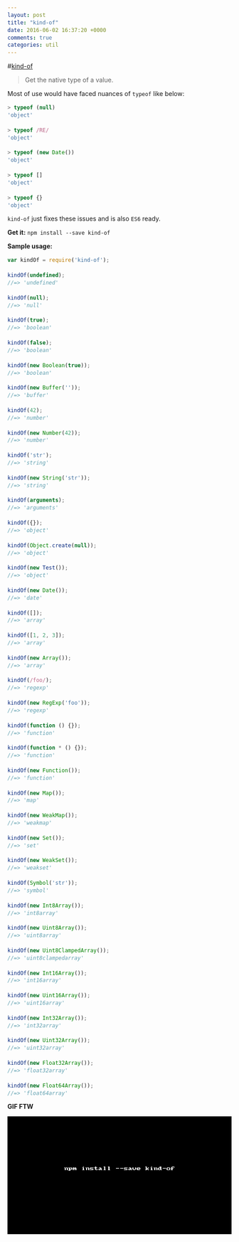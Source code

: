 ```yaml
---
layout: post
title: "kind-of"
date: 2016-06-02 16:37:20 +0000
comments: true
categories: util 
---
```


#[kind-of](https://www.npmjs.com/package/kind-of)
>Get the native type of a value.


Most of use would have faced nuances of `typeof` like below:

```js
> typeof (null)
'object'

> typeof /RE/
'object'

> typeof (new Date())
'object'

> typeof []
'object'

> typeof {}
'object'
```

`kind-of` just fixes these issues and is also `ES6` ready.

__Get it:__ ```npm install --save kind-of```

__Sample usage:__

```js
var kindOf = require('kind-of');
 
kindOf(undefined);
//=> 'undefined' 
 
kindOf(null);
//=> 'null' 
 
kindOf(true);
//=> 'boolean' 
 
kindOf(false);
//=> 'boolean' 
 
kindOf(new Boolean(true));
//=> 'boolean' 
 
kindOf(new Buffer(''));
//=> 'buffer' 
 
kindOf(42);
//=> 'number' 
 
kindOf(new Number(42));
//=> 'number' 
 
kindOf('str');
//=> 'string' 
 
kindOf(new String('str'));
//=> 'string' 
 
kindOf(arguments);
//=> 'arguments' 
 
kindOf({});
//=> 'object' 
 
kindOf(Object.create(null));
//=> 'object' 
 
kindOf(new Test());
//=> 'object' 
 
kindOf(new Date());
//=> 'date' 
 
kindOf([]);
//=> 'array' 
 
kindOf([1, 2, 3]);
//=> 'array' 
 
kindOf(new Array());
//=> 'array' 
 
kindOf(/foo/);
//=> 'regexp' 
 
kindOf(new RegExp('foo'));
//=> 'regexp' 
 
kindOf(function () {});
//=> 'function' 
 
kindOf(function * () {});
//=> 'function' 
 
kindOf(new Function());
//=> 'function' 
 
kindOf(new Map());
//=> 'map' 
 
kindOf(new WeakMap());
//=> 'weakmap' 
 
kindOf(new Set());
//=> 'set' 
 
kindOf(new WeakSet());
//=> 'weakset' 
 
kindOf(Symbol('str'));
//=> 'symbol' 
 
kindOf(new Int8Array());
//=> 'int8array' 
 
kindOf(new Uint8Array());
//=> 'uint8array' 
 
kindOf(new Uint8ClampedArray());
//=> 'uint8clampedarray' 
 
kindOf(new Int16Array());
//=> 'int16array' 
 
kindOf(new Uint16Array());
//=> 'uint16array' 
 
kindOf(new Int32Array());
//=> 'int32array' 
 
kindOf(new Uint32Array());
//=> 'uint32array' 
 
kindOf(new Float32Array());
//=> 'float32array' 
 
kindOf(new Float64Array());
//=> 'float64array' 
```

__GIF FTW__

![kind-of](/images/kind-of/kind-of.gif)

